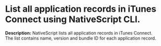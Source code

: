 # List all application records in iTunes Connect using NativeScript CLI.

**Description:** NativeScript lists all application records in iTunes Connect. The list contains name, version and bundle ID for each application record.

